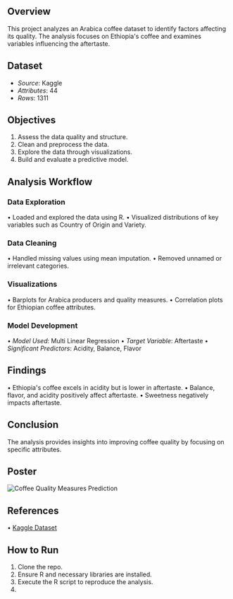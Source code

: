 

## Overview
This project analyzes an Arabica coffee dataset to identify factors affecting its quality. The analysis focuses on Ethiopia's coffee and examines variables influencing the aftertaste.

## Dataset
- *Source*: Kaggle
- *Attributes*: 44
- *Rows*: 1311

## Objectives
1. Assess the data quality and structure.
2. Clean and preprocess the data.
3. Explore the data through visualizations.
4. Build and evaluate a predictive model.

## Analysis Workflow

### Data Exploration
• Loaded and explored the data using R.
• Visualized distributions of key variables such as Country of Origin and Variety.

### Data Cleaning
• Handled missing values using mean imputation.
• Removed unnamed or irrelevant categories.

### Visualizations
• Barplots for Arabica producers and quality measures.
• Correlation plots for Ethiopian coffee attributes.

### Model Development
• *Model Used*: Multi Linear Regression
• *Target Variable*: Aftertaste
• *Significant Predictors*: Acidity, Balance, Flavor

## Findings
• Ethiopia's coffee excels in acidity but is lower in aftertaste.
• Balance, flavor, and acidity positively affect aftertaste.
• Sweetness negatively impacts aftertaste.

## Conclusion
The analysis provides insights into improving coffee quality by focusing on specific attributes.

## Poster
![Coffee Quality Measures Prediction](poster_image_path)

## References
• [Kaggle Dataset](https://www.kaggle.com/datasets/volpatto/coffee-quality-database-from-cqi)

## How to Run
1. Clone the repo.
2. Ensure R and necessary libraries are installed.
3. Execute the R script to reproduce the analysis.
4.
